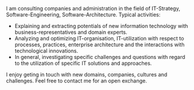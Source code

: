 I am consulting companies and administration in the field of IT-Strategy, Software-Engineering, Software-Architecture.
Typical activities:
- Explaining and extracting potentials of new information technology with business-representatives and domain experts.
- Analyzing and optimizing IT-organisation, IT-utilization with respect to processes, practices, enterprise architecture and the interactions with technological innovations.
- In general, investigating specific challenges and questions with regard to the utilization of specific IT solutions and approaches.

I enjoy geting in touch with new domains, companies, cultures and challenges. Feel free to contact me for an open exchange.
